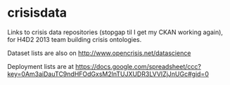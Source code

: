 crisisdata
==========

Links to crisis data repositories (stopgap til I get my CKAN working again), for H4D2 2013 team building crisis ontologies. 

Dataset lists are also on http://www.opencrisis.net/datascience

Deployment lists are at https://docs.google.com/spreadsheet/ccc?key=0Am3aiDauTC9ndHFOdGxsM2lnTUJXUDR3LVVIZjJnUGc#gid=0
